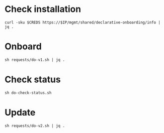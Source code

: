 # Check installation

```
curl -sku $CREDS https://$IP/mgmt/shared/declarative-onboarding/info | jq .
```

# Onboard

```
sh requests/do-v1.sh | jq .
```

# Check status

```
sh do-check-status.sh
```

# Update

```
sh requests/do-v2.sh | jq .
```